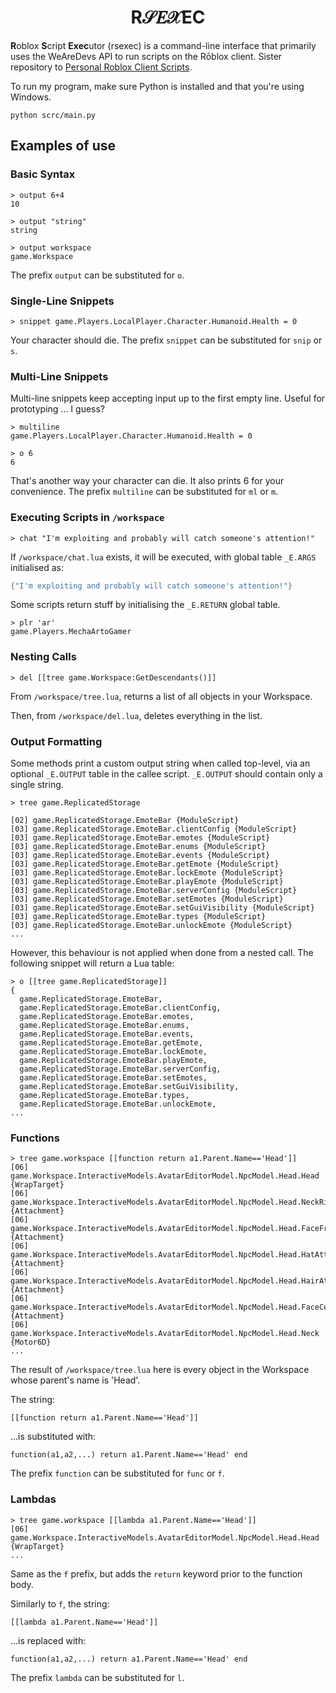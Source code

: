 <h1 align="center">R𝒮𝐸𝒳EC</h1>

**R**oblox **S**cript **Exec**utor (rsexec) is a command-line interface that primarily uses the WeAreDevs API to run scripts on the Rōblox client. Sister repository to [Personal Roblox Client Scripts](https://github.com/Windows81/Personal-Roblox-Client-Scripts).

To run my program, make sure Python is installed and that you're using Windows.

```console
python scrc/main.py
```

## Examples of use

### Basic Syntax

```
> output 6+4
10
```

```
> output "string"
string
```

```
> output workspace
game.Workspace
```

The prefix `output` can be substituted for `o`.

### Single-Line Snippets

```
> snippet game.Players.LocalPlayer.Character.Humanoid.Health = 0
```

Your character should die.
The prefix `snippet` can be substituted for `snip` or `s`.

### Multi-Line Snippets

Multi-line snippets keep accepting input up to the first empty line. Useful for prototyping ... I guess?

```
> multiline
game.Players.LocalPlayer.Character.Humanoid.Health = 0

> o 6
6
```

That's another way your character can die. It also prints 6 for your convenience.
The prefix `multiline` can be substituted for `ml` or `m`.

### Executing Scripts in `/workspace`

```
> chat "I'm exploiting and probably will catch someone's attention!"
```

If `/workspace/chat.lua` exists, it will be executed, with global table `_E.ARGS` initialised as:

```lua
{"I'm exploiting and probably will catch someone's attention!"}
```

Some scripts return stuff by initialising the `_E.RETURN` global table.

```
> plr 'ar'
game.Players.MechaArtoGamer
```

### Nesting Calls

```
> del [[tree game.Workspace:GetDescendants()]]
```

From `/workspace/tree.lua`, returns a list of all objects in your Workspace.

Then, from `/workspace/del.lua`, deletes everything in the list.

### Output Formatting

Some methods print a custom output string when called top-level, via an optional `_E.OUTPUT` table in the callee script. `_E.OUTPUT` should contain only a single string.

```
> tree game.ReplicatedStorage

[02] game.ReplicatedStorage.EmoteBar {ModuleScript}
[03] game.ReplicatedStorage.EmoteBar.clientConfig {ModuleScript}
[03] game.ReplicatedStorage.EmoteBar.emotes {ModuleScript}
[03] game.ReplicatedStorage.EmoteBar.enums {ModuleScript}
[03] game.ReplicatedStorage.EmoteBar.events {ModuleScript}
[03] game.ReplicatedStorage.EmoteBar.getEmote {ModuleScript}
[03] game.ReplicatedStorage.EmoteBar.lockEmote {ModuleScript}
[03] game.ReplicatedStorage.EmoteBar.playEmote {ModuleScript}
[03] game.ReplicatedStorage.EmoteBar.serverConfig {ModuleScript}
[03] game.ReplicatedStorage.EmoteBar.setEmotes {ModuleScript}
[03] game.ReplicatedStorage.EmoteBar.setGuiVisibility {ModuleScript}
[03] game.ReplicatedStorage.EmoteBar.types {ModuleScript}
[03] game.ReplicatedStorage.EmoteBar.unlockEmote {ModuleScript}
...
```

However, this behaviour is not applied when done from a nested call. The following snippet will return a Lua table:

```
> o [[tree game.ReplicatedStorage]]
{
  game.ReplicatedStorage.EmoteBar,
  game.ReplicatedStorage.EmoteBar.clientConfig,
  game.ReplicatedStorage.EmoteBar.emotes,
  game.ReplicatedStorage.EmoteBar.enums,
  game.ReplicatedStorage.EmoteBar.events,
  game.ReplicatedStorage.EmoteBar.getEmote,
  game.ReplicatedStorage.EmoteBar.lockEmote,
  game.ReplicatedStorage.EmoteBar.playEmote,
  game.ReplicatedStorage.EmoteBar.serverConfig,
  game.ReplicatedStorage.EmoteBar.setEmotes,
  game.ReplicatedStorage.EmoteBar.setGuiVisibility,
  game.ReplicatedStorage.EmoteBar.types,
  game.ReplicatedStorage.EmoteBar.unlockEmote,
...
```

### Functions

```
> tree game.workspace [[function return a1.Parent.Name=='Head']]
[06] game.Workspace.InteractiveModels.AvatarEditorModel.NpcModel.Head.Head {WrapTarget}
[06] game.Workspace.InteractiveModels.AvatarEditorModel.NpcModel.Head.NeckRigAttachment {Attachment}
[06] game.Workspace.InteractiveModels.AvatarEditorModel.NpcModel.Head.FaceFrontAttachment {Attachment}
[06] game.Workspace.InteractiveModels.AvatarEditorModel.NpcModel.Head.HatAttachment {Attachment}
[06] game.Workspace.InteractiveModels.AvatarEditorModel.NpcModel.Head.HairAttachment {Attachment}
[06] game.Workspace.InteractiveModels.AvatarEditorModel.NpcModel.Head.FaceCenterAttachment {Attachment}
[06] game.Workspace.InteractiveModels.AvatarEditorModel.NpcModel.Head.Neck {Motor6D}
...
```

The result of `/workspace/tree.lua` here is every object in the Workspace whose parent's name is 'Head'.

The string:

```
[[function return a1.Parent.Name=='Head']]
```

...is substituted with:

```
function(a1,a2,...) return a1.Parent.Name=='Head' end
```

The prefix `function` can be substituted for `func` or `f`.

### Lambdas

```
> tree game.workspace [[lambda a1.Parent.Name=='Head']]
[06] game.Workspace.InteractiveModels.AvatarEditorModel.NpcModel.Head.Head {WrapTarget}
...
```

Same as the `f` prefix, but adds the `return` keyword prior to the function body.

Similarly to `f`, the string:

```
[[lambda a1.Parent.Name=='Head']]
```

...is replaced with:

```
function(a1,a2,...) return a1.Parent.Name=='Head' end
```

The prefix `lambda` can be substituted for `l`.
